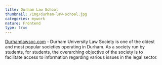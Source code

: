 ```yaml
---
title: Durham Law School
thumbnail: /img/durham-law-school.jpg
categories: mywork
nature: Frontend
type: true
---
```


  [Durhamlawsoc.com](https://www.durhamlawsoc.com/) - Durham University Law
  Society is one of the oldest and most popular societies operating in Durham.
  As a society run by students, for students, the overarching objective of the
  society is to facilitate access to information regarding various issues in the
  legal sector.
